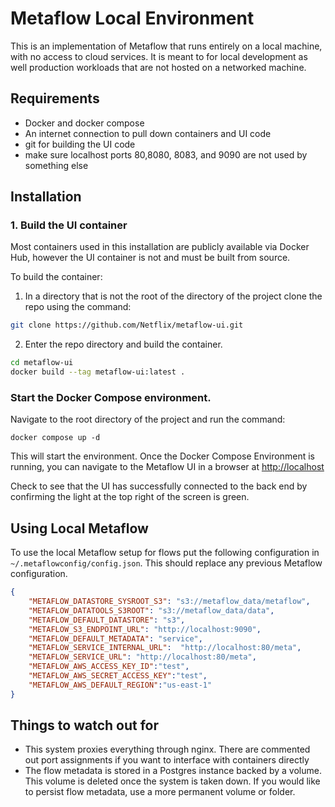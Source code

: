 # Metaflow Local Environment

This is an implementation of Metaflow that runs entirely on a local machine, with no access to cloud services. It is meant to for local development as well production workloads that are not hosted on a networked machine.

## Requirements

- Docker and docker compose
- An internet connection to pull down containers and UI code
- git for building the UI code
- make sure localhost ports 80,8080, 8083, and 9090 are not used by something else

## Installation

### 1. Build the UI container

Most containers used in this installation are publicly available via Docker Hub, however the UI container is not and must be built from source.

To build the container:

1. In a directory that is not the root of the directory of the project clone the repo using the command:
``` bash
git clone https://github.com/Netflix/metaflow-ui.git
```
2. Enter the repo directory and build the container.
```bash
cd metaflow-ui
docker build --tag metaflow-ui:latest .
```

### Start the Docker Compose environment.

Navigate to the root directory of the project and run the command:
```
docker compose up -d
```

This will start the environment. Once the Docker Compose Environment is running, you can navigate to the Metaflow UI in a browser at [http://localhost](http://localhost)

Check to see that the UI has successfully connected to the back end by confirming the light at the top right of the screen is green.

## Using Local Metaflow

To use the local Metaflow setup for flows put the following configuration in `~/.metaflowconfig/config.json`. This should replace any previous Metaflow configuration.

```json
{
    "METAFLOW_DATASTORE_SYSROOT_S3": "s3://metaflow_data/metaflow",
    "METAFLOW_DATATOOLS_S3ROOT": "s3://metaflow_data/data",
    "METAFLOW_DEFAULT_DATASTORE": "s3",
    "METAFLOW_S3_ENDPOINT_URL": "http://localhost:9090",
    "METAFLOW_DEFAULT_METADATA": "service",
    "METAFLOW_SERVICE_INTERNAL_URL":  "http://localhost:80/meta",
    "METAFLOW_SERVICE_URL": "http://localhost:80/meta",
    "METAFLOW_AWS_ACCESS_KEY_ID":"test",
    "METAFLOW_AWS_SECRET_ACCESS_KEY":"test",
    "METAFLOW_AWS_DEFAULT_REGION":"us-east-1"
}
```

## Things to watch out for

- This system proxies everything through nginx. There are commented out port assignments if you want to interface with containers directly
- The flow metadata is stored in a Postgres instance backed by a volume. This volume is deleted once the system is taken down. If you would like to persist flow metadata, use a more permanent volume or folder.
